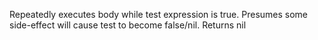  Repeatedly executes body while test expression is true. Presumes
  some side-effect will cause test to become false/nil. Returns nil